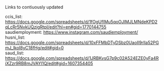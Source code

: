 Links to contiuously updated

ccis_list: https://docs.google.com/spreadsheets/d/1fOgUfIMu5qoOJIMJLMNdeKPD2qLcRr5NvkUQzjgRtpI/edit?hl=en#gid=1770144755 <br/>
saudiemployment: https://www.instagram.com/saudiemployment/ <br/>
husni_list: https://docs.google.com/spreadsheets/d/10xFFMbDTyDSbz0UaoIl9rlla52PGmJ_lkoI8yC18fHg/edit#gid=0 <br/>
saud_list: https://docs.google.com/spreadsheets/d/1JRBKvsG7p9c02A524EZE0yFa4RiXZzr9RB8mJVAYl1Q/edit#gid=1607354405 <br/>
